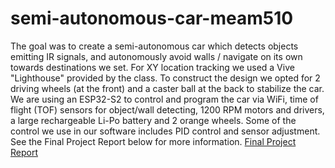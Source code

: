 # semi-autonomous-car-meam510
 The goal was to create a semi-autonomous car which detects objects emitting IR signals, and autonomously avoid walls / navigate on its own towards destinations we set. 
For XY location tracking we used a Vive "Lighthouse" provided by the class. To construct the design we opted for 2 driving wheels (at the front) and a caster ball at the back to stabilize the car. We are using an ESP32-S2 to control and program the car via WiFi, time of flight (TOF) sensors for object/wall detecting, 1200 RPM motors and drivers, a large rechargeable Li-Po battery and 2 orange wheels. Some of the control we use in our software includes PID control and sensor adjustment. See the Final Project Report below for more information.
[Final Project Report](MEAM%205100%20Final%20Project%20Report.pdf)
